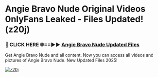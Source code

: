 # Angie Bravo Nude Original Videos 0nlyFans Leaked - Files Updated! (z20j)

<h3>🔴 CLICK HERE 🌐==►► <a href="https://tinyurl.com/52m3yx9h" rel="nofollow">Angie Bravo Nude Updated Files</a></h3>

Get Angie Bravo Nude and all content. Now you can access all videos and pictures of Angie Bravo Nude. New Updated Files 2025!

[![z20j](https://i.imgur.com/TnHtlc8.gif)](https://tinyurl.com/52m3yx9h)
